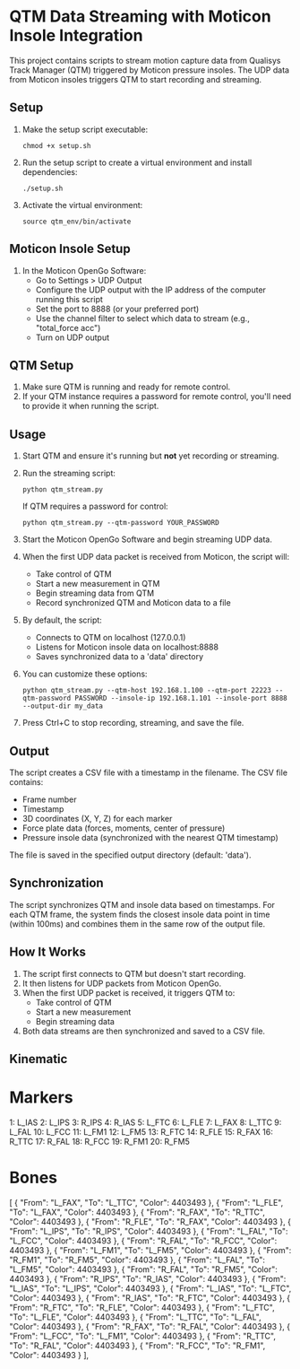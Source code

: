 # QTM Data Streaming with Moticon Insole Integration

This project contains scripts to stream motion capture data from Qualisys Track Manager (QTM) triggered by Moticon pressure insoles. The UDP data from Moticon insoles triggers QTM to start recording and streaming.

## Setup

1. Make the setup script executable:
   ```
   chmod +x setup.sh
   ```

2. Run the setup script to create a virtual environment and install dependencies:
   ```
   ./setup.sh
   ```

3. Activate the virtual environment:
   ```
   source qtm_env/bin/activate
   ```

## Moticon Insole Setup

1. In the Moticon OpenGo Software:
   - Go to Settings > UDP Output
   - Configure the UDP output with the IP address of the computer running this script
   - Set the port to 8888 (or your preferred port)
   - Use the channel filter to select which data to stream (e.g., "total_force acc")
   - Turn on UDP output

## QTM Setup

1. Make sure QTM is running and ready for remote control.
2. If your QTM instance requires a password for remote control, you'll need to provide it when running the script.

## Usage

1. Start QTM and ensure it's running but **not** yet recording or streaming.

2. Run the streaming script:
   ```
   python qtm_stream.py
   ```
   If QTM requires a password for control:
   ```
   python qtm_stream.py --qtm-password YOUR_PASSWORD
   ```

3. Start the Moticon OpenGo Software and begin streaming UDP data.

4. When the first UDP data packet is received from Moticon, the script will:
   - Take control of QTM
   - Start a new measurement in QTM
   - Begin streaming data from QTM
   - Record synchronized QTM and Moticon data to a file

5. By default, the script:
   - Connects to QTM on localhost (127.0.0.1)
   - Listens for Moticon insole data on localhost:8888
   - Saves synchronized data to a 'data' directory

6. You can customize these options:
   ```
   python qtm_stream.py --qtm-host 192.168.1.100 --qtm-port 22223 --qtm-password PASSWORD --insole-ip 192.168.1.101 --insole-port 8888 --output-dir my_data
   ```

7. Press Ctrl+C to stop recording, streaming, and save the file.

## Output

The script creates a CSV file with a timestamp in the filename. The CSV file contains:
- Frame number
- Timestamp
- 3D coordinates (X, Y, Z) for each marker
- Force plate data (forces, moments, center of pressure)
- Pressure insole data (synchronized with the nearest QTM timestamp)

The file is saved in the specified output directory (default: 'data').

## Synchronization

The script synchronizes QTM and insole data based on timestamps. For each QTM frame, the system finds the closest insole data point in time (within 100ms) and combines them in the same row of the output file.

## How It Works

1. The script first connects to QTM but doesn't start recording.
2. It then listens for UDP packets from Moticon OpenGo.
3. When the first UDP packet is received, it triggers QTM to:
   - Take control of QTM
   - Start a new measurement
   - Begin streaming data
4. Both data streams are then synchronized and saved to a CSV file. 


## Kinematic
# Markers

1: L_IAS
2: L_IPS
3: R_IPS
4: R_IAS
5: L_FTC
6: L_FLE
7: L_FAX
8: L_TTC
9: L_FAL
10: L_FCC
11: L_FM1
12: L_FM5
13: R_FTC
14: R_FLE
15: R_FAX
16: R_TTC
17: R_FAL
18: R_FCC
19: R_FM1
20: R_FM5

# Bones
[
   {
      "From": "L_FAX",
      "To": "L_TTC",
      "Color": 4403493
   },
   {
      "From": "L_FLE",
      "To": "L_FAX",
      "Color": 4403493
   },
   {
      "From": "R_FAX",
      "To": "R_TTC",
      "Color": 4403493
   },
   {
      "From": "R_FLE",
      "To": "R_FAX",
      "Color": 4403493
   },
   {
      "From": "L_IPS",
      "To": "R_IPS",
      "Color": 4403493
   },
   {
      "From": "L_FAL",
      "To": "L_FCC",
      "Color": 4403493
   },
   {
      "From": "R_FAL",
      "To": "R_FCC",
      "Color": 4403493
   },
   {
      "From": "L_FM1",
      "To": "L_FM5",
      "Color": 4403493
   },
   {
      "From": "R_FM1",
      "To": "R_FM5",
      "Color": 4403493
   },
   {
      "From": "L_FAL",
      "To": "L_FM5",
      "Color": 4403493
   },
   {
      "From": "R_FAL",
      "To": "R_FM5",
      "Color": 4403493
   },
   {
      "From": "R_IPS",
      "To": "R_IAS",
      "Color": 4403493
   },
   {
      "From": "L_IAS",
      "To": "L_IPS",
      "Color": 4403493
   },
   {
      "From": "L_IAS",
      "To": "L_FTC",
      "Color": 4403493
   },
   {
      "From": "R_IAS",
      "To": "R_FTC",
      "Color": 4403493
   },
   {
      "From": "R_FTC",
      "To": "R_FLE",
      "Color": 4403493
   },
   {
      "From": "L_FTC",
      "To": "L_FLE",
      "Color": 4403493
   },
   {
      "From": "L_TTC",
      "To": "L_FAL",
      "Color": 4403493
   },
   {
      "From": "R_FAX",
      "To": "R_FAL",
      "Color": 4403493
   },
   {
      "From": "L_FCC",
      "To": "L_FM1",
      "Color": 4403493
   },
   {
      "From": "R_TTC",
      "To": "R_FAL",
      "Color": 4403493
   },
   {
      "From": "R_FCC",
      "To": "R_FM1",
      "Color": 4403493
   }
],